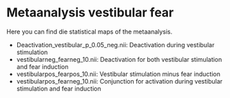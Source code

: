 # Metaanalysis vestibular fear

Here you can find die statistical maps of the metaanalysis.

- Deactivation_vestibular_p_0.05_neg.nii: Deactivation during vestibular stimulation
- vestibularneg_fearneg_10.nii: Deactivation for both vestibular stimulation and fear induction
- vestibularpos_fearpos_10.nii: Vestibular stimulation minus fear induction
- vestibularpos_fearneg_10.nii: Conjunction for activation during vestibular stimulation and fear induction
